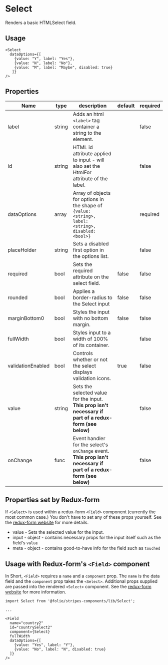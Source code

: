 # Select
Renders a basic HTMLSelect field.

## Usage

```
<Select
  dataOptions={[
    {value: "Y", label: "Yes"},
    {value: "N", label: "No"},
    {value: "M", label: "Maybe", disabled: true}
   ]} 
/>
```

## Properties

Name | type | description | default | required
--- | --- | --- | --- | ---
label | string | Adds an html `<label>` tag container a string to the element. | | false
id | string | HTML id attribute applied to input - will also set the HtmlFor attribute of the label. |  | false
dataOptions | array | Array of objects for options in the shape of `{value:<string>, label: <string>, disabled:<bool>}` |  | required 
placeHolder | string | Sets a disabled first option in the options list. |  | false  
required | bool | Sets the required attribute on the select field. | false | false
rounded | bool | Applies a border-radius to the Select input | false | false
marginBottom0 | bool | Styles the input with no bottom margin. | false | false
fullWidth | bool | Styles input to a width of 100% of its container. | | false
validationEnabled | bool | Controls whether or not the select displays validation icons. | true | false
value | string | Sets the selected value for the input. **This prop isn't necessary if part of a redux-form (see below)** | | false
onChange | func | Event handler for the select's `onChange` event. **This prop isn't necessary if part of a redux-form (see below)** | | false

## Properties set by Redux-form
If `<Select>` is used within a redux-form `<Field>` component (currently the most common case.) You don't have to set any of these props yourself. See the [redux-form website](https://redux-form.com/7.2.0/) for more details.

* value - Sets the selected value for the input.
* input - object - contains necessary props for the input itself such as the field's `value`
* meta - object - contains good-to-have info for the field such as `touched`

## Usage with Redux-form's `<Field>` component
In Short, `<Field>` requires a `name` and a `component` prop. The `name` is the data field and the `component` prop takes the `<Select>`. Additional props supplied are passed into the rendered `<Select>` component.
See the [redux-form website](https://redux-form.com/7.2.0/) for more information.

```
import Select from '@folio/stripes-components/lib/Select';

...

<Field 
  name="country2" 
  id="countrySelect2" 
  component={Select} 
  fullWidth 
  dataOptions={[
    {value: "Yes", label: "Y"},
    {value: "No", label: "N", disabled: true}
  ]}
/>
```
